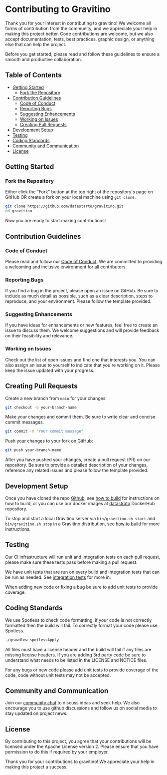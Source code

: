 <!--
  Copyright 2023 Datastrato.
  This software is licensed under the Apache License version 2.
-->

# Contributing to Gravitino

Thank you for your interest in contributing to gravitino! We welcome all forms of contribution from the community, and we appreciate your help in making this project better. Code contributions are welcome, but we also accept documentation, tests, best practices, graphic design, or anything else that can help the project.

Before you get started, please read and follow these guidelines to ensure a smooth and productive collaboration.

## Table of Contents

- [Getting Started](#getting-started)
  - [Fork the Repository](#fork-the-repository)
- [Contribution Guidelines](#contribution-guidelines)
  - [Code of Conduct](#code-of-conduct)
  - [Reporting Bugs](#reporting-bugs)
  - [Suggesting Enhancements](#suggesting-enhancements)
  - [Working on Issues](#working-on-issues)
  - [Creating Pull Requests](#creating-pull-requests)
- [Development Setup](#development-setup)
- [Testing](#testing)
- [Coding Standards](#coding-standards)
- [Community and Communication](#community-and-communication)
- [License](#license)

## Getting Started

### Fork the Repository

Either click the "Fork" button at the top right of the repository's page on GitHub OR create a fork on your local machine using `git clone`.

```bash
git clone https://github.com/datastarto/gravitino.git
cd gravitino
```

Now you are ready to start making contributions!

## Contribution Guidelines

### Code of Conduct

Please read and follow our [Code of Conduct](CODE_OF_CONDUCT.md). We are committed to providing a welcoming and inclusive environment for all contributors.

### Reporting Bugs

If you find a bug in the project, please open an issue on GitHub. Be sure to include as much detail as possible, such as a clear description, steps to reproduce, and your environment. Please follow the template provided.

### Suggesting Enhancements

If you have ideas for enhancements or new features, feel free to create an issue to discuss them. We welcome suggestions and will provide feedback on their feasibility and relevance.

### Working on Issues

Check out the list of open issues and find one that interests you. You can also assign an issue to yourself to indicate that you're working on it. Please keep the issue updated with your progress.

## Creating Pull Requests

Create a new branch from ``main`` for your changes:

```bash
git checkout -b your-branch-name
```

Make your changes and commit them. Be sure to write clear and concise commit messages.

```bash
git commit -m "Your commit message"
```

Push your changes to your fork on GitHub:

```bash
git push your-branch-name
```

After you have pushed your changes, create a pull request (PR) on our repository. Be sure to provide a detailed description of your changes, reference any related issues and please follow the template provided.

## Development Setup

Once you have cloned the repo [Github](https://github.com/datastrato/gravitino), see [how to build](/docs/how-to-build) for instructions on how to build, or you can use our docker images at [datastrato](https://hub.docker.com/u/datastrato) DockerHub repository.

To stop and start a local Gravitino server via ``bin/gravitino.sh start`` and ``bin/gravitino.sh stop`` in a Gravitino distribution, see [how to build](/docs/how-to-build) for more instructions.

## Testing

Our CI infrastructure will run unit and integration tests on each pull request, please make sure these tests pass before making a pull request.

We have unit tests that are run on every build and integration tests that can be run as needed. See [integration tests](docs/integration-test.md) for more in.

When adding new code or fixing a bug be sure to add unit tests to provide coverage.

## Coding Standards

We use Spotless to check code formatting, if your code is not correctly formatted then the build will fail. To correctly format your code please use Spotless.

```bash
./grawdlew spotlessApply
```

All files must have a license header and the build will fail if any files are missing license headers. If you are adding 3rd party code be sure to understand what needs to be listed in the LICENSE and NOTICE files.

For any bugs or new code please add unit tests to provide coverage of the code, code without unit tests may not be accepted.

## Community and Communication

Join our [community chat](https://datastrato-community.slack.com) to discuss ideas and seek help. We also encourage you to use github discussions and follow us on social media to stay updated on project news.

## License

By contributing to this project, you agree that your contributions will be licensed under the Apache License version 2. Please ensure that you have permission to do this if required by your employer.

Thank you for your contributions to gravitino! We appreciate your help in making this project a success.
